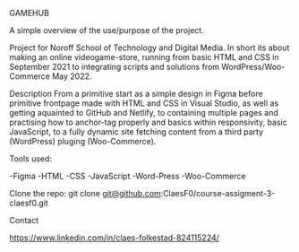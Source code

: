 GAMEHUB

A simple overview of the use/purpose of the project.

Project for Noroff School of Technology and Digital Media. In short its about making an online videogame-store, running from 
basic HTML and CSS in September 2021 to integrating scripts and solutions from WordPress/Woo-Commerce May 2022.  

Description
From a primitive start as a simple design in Figma before primitive frontpage made with HTML and CSS in Visual Studio, as well as getting aquainted to GitHub and Netlify,
to containing multiple pages and practising how to anchor-tag properly and basics within responsivity, basic JavaScript, 
to a fully dynamic site fetching content from a third party (WordPress) pluging (Woo-Commerce).

Tools used:

-Figma
-HTML
-CSS
-JavaScript
-Word-Press
-Woo-Commerce

Clone the repo:
git clone git@github.com:ClaesF0/course-assigment-3-claesf0.git

Contact

https://www.linkedin.com/in/claes-folkestad-824115224/
